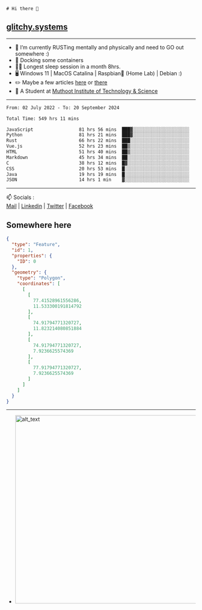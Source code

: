 ```
# Hi there 👋
```
## [glitchy.systems](https://glitchy.systems)
---

- 🌱 I’m currently RUSTing mentally and physically and need to GO out somewhere :)
- 🐋 Docking some containers
- 😶‍🌫️ Longest sleep session in a month 8hrs.
- 🖥️ Windows 11 | MacOS Catalina | Raspbian🥧 (Home Lab) | Debian :)
- ✏️ Maybe a few articles [here](https://medium.com/@advaithnarayanan8) or [there](https://medium.com/@advaithnarayanan8)
- 📑 A Student at [Muthoot Institute of Technology & Science](https://mgmits.ac.in/)



---

<!--START_SECTION:waka-->

```txt
From: 02 July 2022 - To: 20 September 2024

Total Time: 549 hrs 11 mins

JavaScript                 81 hrs 56 mins  ███▓░░░░░░░░░░░░░░░░░░░░░   14.92 %
Python                     81 hrs 21 mins  ███▓░░░░░░░░░░░░░░░░░░░░░   14.82 %
Rust                       66 hrs 22 mins  ███░░░░░░░░░░░░░░░░░░░░░░   12.08 %
Vue.js                     52 hrs 23 mins  ██▒░░░░░░░░░░░░░░░░░░░░░░   09.54 %
HTML                       51 hrs 40 mins  ██▒░░░░░░░░░░░░░░░░░░░░░░   09.41 %
Markdown                   45 hrs 34 mins  ██░░░░░░░░░░░░░░░░░░░░░░░   08.30 %
C                          38 hrs 12 mins  █▓░░░░░░░░░░░░░░░░░░░░░░░   06.96 %
CSS                        20 hrs 53 mins  █░░░░░░░░░░░░░░░░░░░░░░░░   03.81 %
Java                       19 hrs 19 mins  █░░░░░░░░░░░░░░░░░░░░░░░░   03.52 %
JSON                       14 hrs 1 min    ▓░░░░░░░░░░░░░░░░░░░░░░░░   02.55 %
```

<!--END_SECTION:waka-->

---

📫 Socials :<br>
[Mail](mailto:advaith@glitchy.systems) | [Linkedin](https://www.linkedin.com/in/advaith-narayanan-a72152214/) | [Twitter](https://twitter.com/advaithnarayan) | [Facebook](https://screenmessage.com/qinq)

## Somewhere here

```geojson
{
  "type": "Feature",
  "id": 1,
  "properties": {
    "ID": 0
  },
  "geometry": {
    "type": "Polygon",
    "coordinates": [
      [
        [
          77.41528961556286,
          11.533300191814792
        ],
        [
          74.91794771320727,
          11.823214080851884
        ],
        [
          74.91794771320727,
          7.9236625574369
        ],
        [
          77.91794771320727,
          7.9236625574369
        ]
      ]
    ]
  }
}
```


--- 
- [<img alt="alt_text" width="500px" src="https://valid.x86.fr/cache/banner/xv24bv-6.png" />](https://valid.x86.fr/xv24bv)


